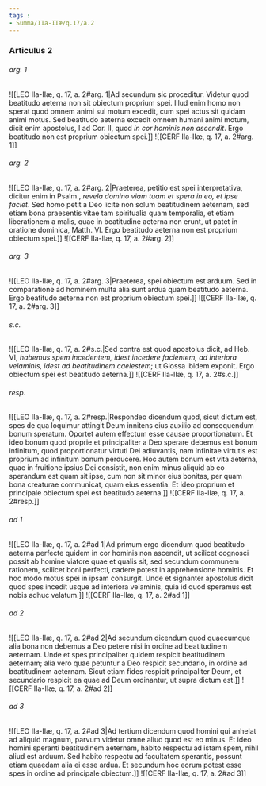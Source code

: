```yaml
---
tags : 
- Summa/IIa-IIæ/q.17/a.2
---
```


### Articulus 2

###### arg. 1
![[LEO IIa-IIæ, q. 17, a. 2#arg. 1|Ad secundum sic proceditur. Videtur quod beatitudo aeterna non sit obiectum proprium spei. Illud enim homo non sperat quod omnem animi sui motum excedit, cum spei actus sit quidam animi motus. Sed beatitudo aeterna excedit omnem humani animi motum, dicit enim apostolus, I ad Cor. II, quod *in cor hominis non ascendit*. Ergo beatitudo non est proprium obiectum spei.]]
![[CERF IIa-IIæ, q. 17, a. 2#arg. 1]]

###### arg. 2
![[LEO IIa-IIæ, q. 17, a. 2#arg. 2|Praeterea, petitio est spei interpretativa, dicitur enim in Psalm., *revela domino viam tuam et spera in eo, et ipse faciet*. Sed homo petit a Deo licite non solum beatitudinem aeternam, sed etiam bona praesentis vitae tam spiritualia quam temporalia, et etiam liberationem a malis, quae in beatitudine aeterna non erunt, ut patet in oratione dominica, Matth. VI. Ergo beatitudo aeterna non est proprium obiectum spei.]]
![[CERF IIa-IIæ, q. 17, a. 2#arg. 2]]

###### arg. 3
![[LEO IIa-IIæ, q. 17, a. 2#arg. 3|Praeterea, spei obiectum est arduum. Sed in comparatione ad hominem multa alia sunt ardua quam beatitudo aeterna. Ergo beatitudo aeterna non est proprium obiectum spei.]]
![[CERF IIa-IIæ, q. 17, a. 2#arg. 3]]

###### s.c.
![[LEO IIa-IIæ, q. 17, a. 2#s.c.|Sed contra est quod apostolus dicit, ad Heb. VI, *habemus spem incedentem, idest incedere facientem, ad interiora velaminis, idest ad beatitudinem caelestem*; ut Glossa ibidem exponit. Ergo obiectum spei est beatitudo aeterna.]]
![[CERF IIa-IIæ, q. 17, a. 2#s.c.]]

###### resp.
![[LEO IIa-IIæ, q. 17, a. 2#resp.|Respondeo dicendum quod, sicut dictum est, spes de qua loquimur attingit Deum innitens eius auxilio ad consequendum bonum speratum. Oportet autem effectum esse causae proportionatum. Et ideo bonum quod proprie et principaliter a Deo sperare debemus est bonum infinitum, quod proportionatur virtuti Dei adiuvantis, nam infinitae virtutis est proprium ad infinitum bonum perducere. Hoc autem bonum est vita aeterna, quae in fruitione ipsius Dei consistit, non enim minus aliquid ab eo sperandum est quam sit ipse, cum non sit minor eius bonitas, per quam bona creaturae communicat, quam eius essentia. Et ideo proprium et principale obiectum spei est beatitudo aeterna.]]
![[CERF IIa-IIæ, q. 17, a. 2#resp.]]

###### ad 1
![[LEO IIa-IIæ, q. 17, a. 2#ad 1|Ad primum ergo dicendum quod beatitudo aeterna perfecte quidem in cor hominis non ascendit, ut scilicet cognosci possit ab homine viatore quae et qualis sit, sed secundum communem rationem, scilicet boni perfecti, cadere potest in apprehensione hominis. Et hoc modo motus spei in ipsam consurgit. Unde et signanter apostolus dicit quod spes incedit usque ad interiora velaminis, quia id quod speramus est nobis adhuc velatum.]]
![[CERF IIa-IIæ, q. 17, a. 2#ad 1]]

###### ad 2
![[LEO IIa-IIæ, q. 17, a. 2#ad 2|Ad secundum dicendum quod quaecumque alia bona non debemus a Deo petere nisi in ordine ad beatitudinem aeternam. Unde et spes principaliter quidem respicit beatitudinem aeternam; alia vero quae petuntur a Deo respicit secundario, in ordine ad beatitudinem aeternam. Sicut etiam fides respicit principaliter Deum, et secundario respicit ea quae ad Deum ordinantur, ut supra dictum est.]]
![[CERF IIa-IIæ, q. 17, a. 2#ad 2]]

###### ad 3
![[LEO IIa-IIæ, q. 17, a. 2#ad 3|Ad tertium dicendum quod homini qui anhelat ad aliquid magnum, parvum videtur omne aliud quod est eo minus. Et ideo homini speranti beatitudinem aeternam, habito respectu ad istam spem, nihil aliud est arduum. Sed habito respectu ad facultatem sperantis, possunt etiam quaedam alia ei esse ardua. Et secundum hoc eorum potest esse spes in ordine ad principale obiectum.]]
![[CERF IIa-IIæ, q. 17, a. 2#ad 3]]

